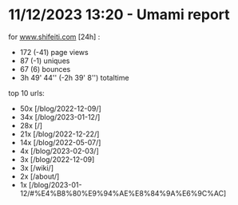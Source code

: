 # 11/12/2023 13:20 - Umami report
for www.shifeiti.com [24h] :

 - 172 (-41) page views
 - 87 (-1) uniques
 - 67 (6) bounces
 - 3h 49' 44'' (-2h 39' 8'') totaltime


top 10 urls:
 - 50x [/blog/2022-12-09/]
 - 34x [/blog/2023-01-12/]
 - 28x [/]
 - 21x [/blog/2022-12-22/]
 - 14x [/blog/2022-05-07/]
 - 4x [/blog/2023-02-03/]
 - 3x [/blog/2022-12-09]
 - 3x [/wiki/]
 - 2x [/about/]
 - 1x [/blog/2023-01-12/#%E4%B8%80%E9%94%AE%E8%84%9A%E6%9C%AC]


